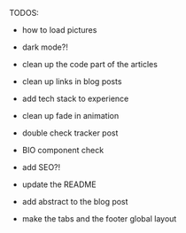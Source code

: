 TODOS: 

- how to load pictures 
- dark mode?!
- clean up the code part of the articles
- clean up links in blog posts
- add tech stack to experience
- clean up fade in animation
- double check tracker post
- BIO component check
- add SEO?!
- update the README
- add abstract to the blog post

- make the tabs and the footer global layout
